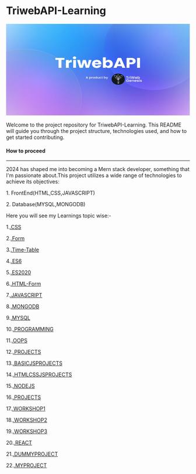<h1>TriwebAPI-Learning</h1>

<!-- **Mern Stack Development** -->
<img src="./image/TriwebAPI.jpg" alt="TriwebApi" width=100% height=250px><BR>


<p>Welcome to the project repository for TriwebAPI-Learning. This README will guide you through the project structure, technologies used, and how to get started contributing.</p>
<h4> How to proceed</h4><hr>
<p>2024 has shaped me into becoming a Mern stack developer, something that I'm passionate about.This project utilizes a wide range of technologies to achieve its objectives:</p>
<P>1. FrontEnd(HTML,CSS,JAVASCRIPT)</P>
<P>2. Database(MYSQL,MONGODB)</P>

<p>Here you will see my Learnings topic wise:-</p>

1.[.CSS](./css/README.md)

2.[.Form](./css/form/README.md)

3.[.Time-Table](./css/Time-table/README.md)

4.[.ES6](./Es6/README.md)

5.[.ES2020](./ES2020/README.md)

6.[.HTML-Form](./html/form/README.md)

7.[.JAVASCRIPT](./javascript/README.md)

8.[.MONGODB](./mongodb/README.md)

9.[.MYSQL](./mysql/README.md)

10.[.PROGRAMMING](./programming/README.md)

11.[.OOPS](./programming/oops/README.md)

12.[.PROJECTS](./projects/README.md)

13.[.BASICJSPROJECTS](./projects/BasicJsProjects/README.md)

14.[.HTMLCSSJSPROJECTS](./projects/HTML-CSS-JS%20project/README.md)

15.[.NODEJS](./Nodejs/README.md)

16.[.PROJECTS](./Nodejs/Projects/Bnodejs/README.md)

17.[.WORKSHOP1](./Nodejs/workshop1/README.md)

18.[.WORKSHOP2](./Nodejs/workshop2/README.md)

19.[.WORKSHOP3](./Nodejs/workshop3/README.md)

20.[.REACT](./React/README.md)

21.[.DUMMYPROJECT](./React/dummy/README.md)

22.[.MYPROJECT](./React/my/README.md)
